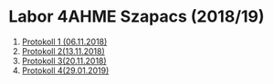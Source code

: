 # Labor 4AHME Szapacs (2018/19)

1. [Protokoll 1 (06.11.2018)](protokoll_g2_szasim15_06.11.2018.md)
1. [Protokoll 2(13.11.2018)](protokoll_g2_szasim15_13.11.2018.md)
1. [Protokoll 3(20.11.2018)](protokoll_g2_szasim15_20.11.2018.md)  
1. [Protokoll 4(29.01.2019)](protokoll_g2_szasim15_29.01.2019.md)  
